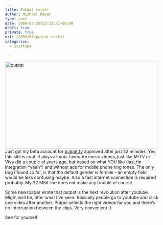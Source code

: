 ```yaml
---
title: Putpat rocks!
author: Michael Mayer
type: post
date: 2009-05-28T22:23:51+00:00
draft: true
private: true
url: /2009/05/putpat-rocks/
categories:
  - Startups

---
```

<img class="alignright size-medium wp-image-1000" title="putpat" src="http://www.nulldevice.de/wp-content/uploads/2009/05/putpat-500x284.png" alt="putpat" width="500" height="284" srcset="https://blog.liquidbytes.net/wp-content/uploads/2009/05/putpat-500x284.png 500w, https://blog.liquidbytes.net/wp-content/uploads/2009/05/putpat-1024x581.png 1024w, https://blog.liquidbytes.net/wp-content/uploads/2009/05/putpat.png 1193w" sizes="(max-width: 500px) 100vw, 500px" />Just got my beta account for <a href="http://www.putpat.tv/" target="_blank">putpat.tv</a> approved after just 52 minutes. Yes, this site is cool. It plays all your favourite music videos, just like M-TV or Viva did a couple of years ago, but based on what YOU like (last.fm integration \*yeah\*) and without ads for mobile phone ring tones. The only bug I found so far, is that the default gender is female &#8211; an empty field would be less confusing maybe. Also a fast internet connection is required probably. My 32 MBit line does not make any trouble of course.

Some newspaper wrote that putpat is the next revolution after youtube. Might well be, after what I&#8217;ve seen. Basically people go to youtube and click one video after another. Putput selects the right videos for you and there&#8217;s no interruption between the clips. Very convenient :)

See for yourself!